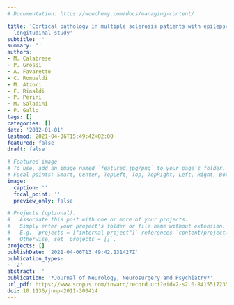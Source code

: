 ```yaml
---
# Documentation: https://wowchemy.com/docs/managing-content/

title: 'Cortical pathology in multiple sclerosis patients with epilepsy: A 3 year
  longitudinal study'
subtitle: ''
summary: ''
authors:
- M. Calabrese
- P. Grossi
- A. Favaretto
- C. Romualdi
- M. Atzori
- F. Rinaldi
- P. Perini
- M. Saladini
- P. Gallo
tags: []
categories: []
date: '2012-01-01'
lastmod: 2021-04-06T15:49:42+02:00
featured: false
draft: false

# Featured image
# To use, add an image named `featured.jpg/png` to your page's folder.
# Focal points: Smart, Center, TopLeft, Top, TopRight, Left, Right, BottomLeft, Bottom, BottomRight.
image:
  caption: ''
  focal_point: ''
  preview_only: false

# Projects (optional).
#   Associate this post with one or more of your projects.
#   Simply enter your project's folder or file name without extension.
#   E.g. `projects = ["internal-project"]` references `content/project/deep-learning/index.md`.
#   Otherwise, set `projects = []`.
projects: []
publishDate: '2021-04-06T13:49:42.131427Z'
publication_types:
- '2'
abstract: ''
publication: '*Journal of Neurology, Neurosurgery and Psychiatry*'
url_pdf: https://www.scopus.com/inward/record.uri?eid=2-s2.0-84155172356&doi=10.1136%2fjnnp-2011-300414&partnerID=40&md5=f4a0af3ef099e5ba452fe67f2aef0a42
doi: 10.1136/jnnp-2011-300414
---
```

